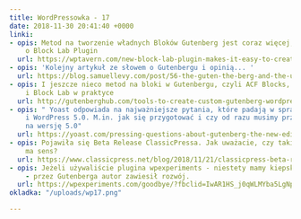 ```yaml
---
title: WordPressowka - 17
date: 2018-11-30 20:41:40 +0000
linki:
- opis: Metod na tworzenie władnych Bloków Gutenberg jest coraz więcej, tutaj informacja
    o Block Lab Plugin
  url: https://wptavern.com/new-block-lab-plugin-makes-it-easy-to-create-custom-gutenberg-blocks?fbclid=IwAR1ZMcY-tr_Pr7eVJFChkIMBtGh8hkJP__rCx6zQ9er7XBotvvdpkI7H1MQ
- opis: 'Kolejny artykuł ze słowem o Gutenbergu i opinią... '
  url: https://blog.samuellevy.com/post/56-the-guten-the-berg-and-the-ugly.html?fbclid=IwAR0tnfCcxedLmj5RyQtX8Lv6lyq3qBGIteV6v8fyoVJFQaFUf4Kf6bLmHLo
- opis: I jeszcze nieco metod na bloki w Gutenbergu, czyli ACF Blocks, Lazy Blocks
    i Block Lab w praktyce
  url: http://gutenberghub.com/tools-to-create-custom-gutenberg-wordpress-blocks-visually/?fbclid=IwAR34uiO6P8NwlPxD5nvNDhRVldqoAxVJg5iAYT2qBns0vmFMtUDOO76TqKs
- opis: " Yoast odpowiada na najważniejsze pytania, które padają w sprawie Gutenberga
    i WordPress 5.0. M.in. jak się przygotować i czy od razu musimy przesiadać się
    na wersję 5.0"
  url: https://yoast.com/pressing-questions-about-gutenberg-the-new-editor-in-wordpress-5-0/#utm_medium=social&utm_source=facebook.com&utm_content=social
- opis: Pojawiła się Beta Release ClassicPressa. Jak uważacie, czy taki fork WordPressa
    ma sens?
  url: https://www.classicpress.net/blog/2018/11/21/classicpress-beta-release/?fbclid=IwAR2u7F9K5mOESansQF9kPYww3EGf8i873hNnOee7F8Aca65RTnWUIE5DOn4
- opis: Jeżeli używaliście plugina wpexperiments - niestety mamy kiepską informację
    - przez Gutenberga autor zawiesił rozwój.
  url: https://wpexperiments.com/goodbye/?fbclid=IwAR1HS_j0qWLMYba5LgNp6MaVVjaz2lBQymBSH3BWAsXw7FdSI28uy_ZU22E
okladka: "/uploads/wp17.png"

---
```

